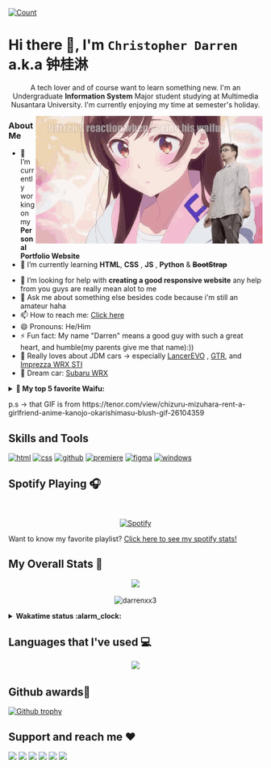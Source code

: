 [![Count](https://komarev.com/ghpvc/?username=darrenxx3&style=flat-square&color=yellow)](https://github.com/darrenxx3)

# Hi there 👋, I'm ```Christopher Darren``` a.k.a 钟桂淋
<p align="center">
  A tech lover and of course want to learn something new. I'm an Undergraduate <b>Information System</b> Major student studying at Multimedia Nusantara University. I'm currently
  enjoying my time at semester's holiday.
</p>

<img align="right" src= "WaifunyaDarrenedited.gif" alt="iniwaifuku" width=450/>

### About Me
- 🔭 I’m currently working on my **Personal Portfolio Website**
- 🌱 I’m currently learning **HTML**, **CSS** , **JS** , **Python** & ~~**BootStrap**~~
<!-- - 👯 I’m looking to collaborate on ...-->
- 🤔 I’m looking for help with **creating a good responsive website** any help from you guys are really mean alot to me 
- 💬 Ask me about something else besides code because i'm still an amateur haha
- 📫 How to reach me: [Click here]
- 😄 Pronouns: He/Him
- ⚡ Fun fact: My name "Darren" means a good guy with such a great heart, and humble(my parents give me that name):))
- 🚗 Really loves about JDM cars -> especially [LancerEVO] , [GTR], and [Imprezza WRX STI]
- 🚙 Dream car: [Subaru WRX] 

<details>
  <summary><b>🥰 My top 5 favorite Waifu:</b></summary>
  <br></br>
  1. Chizuru Ichinose<br>
  2. Lena Milize<br>
  3. Yukinoshita Yukino<br>
  4. Ayaka Kamisato<br>
  5. Power<br>
</details>

<p>p.s -> that GIF is from https://tenor.com/view/chizuru-mizuhara-rent-a-girlfriend-anime-kanojo-okarishimasu-blush-gif-26104359</p>

## Skills and Tools
<div align="left">
  <a href="https://github.com/darrenxx3" alt="nothing"><img src="https://img.shields.io/badge/HTML-E34F26?style=for-the-badge&logo=html5&logoColor=white" alt="html"></a>
  <a href="https://github.com/darrenxx3" alt="nothing"><img src="https://img.shields.io/badge/CSS-1572B6.svg?style=for-the-badge&logo=CSS3&logoColor=white" alt="css"></a>
  <a href="https://github.com/darrenxx3" alt="nothing"><img src="https://img.shields.io/badge/GitHub-181717.svg?style=for-the-badge&logo=GitHub&logoColor=gold" alt="github"></a>
  <a href="https://github.com/darrenxx3" alt="nothing"><img src="https://img.shields.io/badge/Adobe%20Premiere%20Pro-3c009d.svg?style=for-the-badge&logo=Adobe-Premiere-Pro&logoColor=white" alt="premiere"></a>
  <a href="https://github.com/darrenxx3" alt="nothing"><img src="https://img.shields.io/badge/Figma-920000.svg?style=for-the-badge&logo=Figma&logoColor=white" 
alt="figma"></a>
  <a href="https://github.com/darrenxx3" alt="nothing"><img src="https://img.shields.io/badge/Windows-0078D4.svg?style=for-the-badge&logo=Windows&logoColor=white" alt ="windows"></a>
  
</div>

## Spotify Playing 🎧
<!--[![Spotify](https://spotify-by-novatorem.vercel.app/api/spotify)](https://open.spotify.com/user/8btvrf0k2kk4qszsfna7orb29)-->

&nbsp; <div align="center">
[![Spotify](https://spotify-by-novatorem.vercel.app/api/spotify)](https://open.spotify.com/playlist/77dZtkH5UsAxWBjosaBSzC)
</div>

Want to know my favorite playlist? [Click here to see my spotify stats!](https://volt.fm/user/6cmde29n1eqlh1c2)

##  My Overall Stats 🏁
<p align="center"> <img src="https://github-readme-stats-sigma-five.vercel.app/api?username=darrenxx3&theme=tokyonight&show_icons=true&count_private=true&hide_border=true"/></p>
<p align="center"> <img src="https://github-readme-streak-stats.herokuapp.com/?user=darrenxx3&theme=tokyonight&hide_border=true" alt="darrenxx3" /></p>

<details>
<summary><b>Wakatime status :alarm_clock:</b></summary>
<br></br>
  
[![Harlok's wakatime stats](https://github-readme-stats.vercel.app/api/wakatime?username=darren&theme=tokyonight)](https://github.com/anuraghazra/github-readme-stats)

</details>

##  Languages that I've used 💻
<p align="center"> <img src="https://github-readme-stats-sigma-five.vercel.app/api/top-langs/?username=darrenxx3&layout=compact&theme=tokyonight&hide_border=true" style="width:42%"/></p>
<!--![Top Languages Card](https://github-readme-stats-sigma-five.vercel.app/api/top-langs/?username=darrenxx3&layout=compact&theme=tokyonight)-->

## Github awards👑
[![Github trophy](https://github-profile-trophy.vercel.app/?username=darrenxx3&theme=tokyonight&margin-w=15&margin-h=15&no-frame=true)](https://github.com/darrenxx3/)

## Support and reach me :heart:
<div align="left">
  <a href="https://www.youtube.com/channel/UCyZf7qgG1ikTpp-od-oQZNA" alt="youtube"><img src="https://icon-library.com/images/youtube-round-icon-png/youtube-round-icon-png-16.jpg" style="width:80px"></a>
  <a href="https://steamcommunity.com/profiles/76561198837185839/" alt="steam"><img src="https://cdn.freebiesupply.com/images/large/2x/steam-logo-transparent.png" style="width:80px"></a>
  <a href="https://rogcommunity.id/members/christopher03/" alt="rogcommunity"><img src="https://seeklogo.com/images/R/republic-of-gamers-new-logo-C7B28EBFFE-seeklogo.com.png" style="width:80px"></a>
  <a href="https://www.hoyolab.com/accountCenter/postList?id=108359880" alt="hoyo"><img src="https://cdn-www.bluestacks.com/bs-images/38ea0bfad29830f9e91c414bf729317c.png" style="width:80px"></a>
  <a href="mailto:cdarren2003@gmail.com" alt="email"><img src="https://www.logo.wine/a/logo/Gmail/Gmail-Logo.wine.svg" style="width:100px"></a>
  <a href="https://www.facebook.com/christopher.darren.33/" alt="fb"><img src="https://www.freepnglogos.com/uploads/facebook-logo-icon/facebook-logo-icon-file-facebook-icon-svg-wikimedia-commons-4.png" style="width:80px"></a>

</div>

<!-- Links -->
[Click here]: https://github.com/darrenxx3#support-and-reach-me-heart
[LancerEVO]: https://images4.alphacoders.com/822/822019.jpg
[GTR]: https://images.alphacoders.com/749/749420.jpg
[Imprezza WRX STI]: https://images5.alphacoders.com/463/463325.jpg
[Subaru WRX]: https://inging.s3-ap-southeast-1.amazonaws.com/website/pages/subaru_overview_8_mobile.jpg

